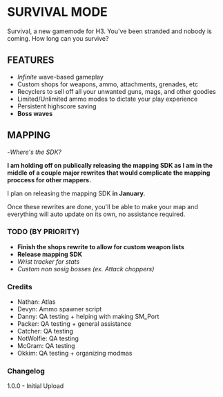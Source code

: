 # SURVIVAL MODE
Survival, a new gamemode for H3. You've been stranded and nobody is coming. How long can you survive?

## FEATURES
 - *Infinite* wave-based gameplay
 - Custom shops for weapons, ammo, attachments, grenades, etc
 - Recyclers to sell off all your unwanted guns, mags, and other goodies
 - Limited/Unlimited ammo modes to dictate your play experience
 - Persistent highscore saving
 - **Boss waves**

## MAPPING
-*Where's the SDK?*

**I am holding off on publically releasing the mapping SDK as I am in the middle of a couple major rewrites that would complicate the mapping proccess for other mappers.** 

I plan on releasing the mapping SDK **in January.**

Once these rewrites are done, you'll be able to make your map and everything will auto update on its own, no assistance required.

### TODO (BY PRIORITY)
 - **Finish the shops rewrite to allow for custom weapon lists**
 - **Release mapping SDK**
 - *Wrist tracker for stats*
 - *Custom non sosig bosses (ex. Attack choppers)*

### Credits
- Nathan: Atlas
- Devyn: Ammo spawner script
- Danny: QA testing + helping with making SM_Port
- Packer: QA testing + general assistance
- Catcher: QA testing
- NotWolfie: QA testing
- McGram: QA testing
- Okkim: QA testing + organizing modmas

### Changelog
1.0.0 - Initial Upload
